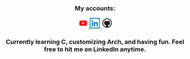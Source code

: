 <div id="badges" align="center">
  <h3>My accounts: </h3>
  <a href="https://www.youtube.com/channel/UCh1grW57wBTkP6vlFwSULiQ">
    <img src="youtube.png" height="28" alt="Youtube logo"/>
  </a>
  
  <a href="https://www.linkedin.com/in/piotr-marendowski-350728262/">
    <img src="linkedin.png" height="28" alt="Linkedin logo"/>
  </a>
  
  <a href="https://www.linkedin.com/in/piotr-marendowski-350728262/](https://github.com/piotr-marendowski">
    <img src="github.png" height="28" alt="Github logo"/>
  </a>
</div>

<div id="header" align="center">
<h3>Currently learning C, customizing Arch, and having fun. Feel free to hit me on LinkedIn anytime.</h3>
</div>
